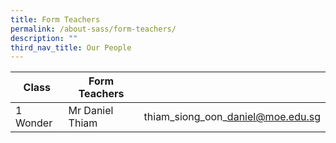 ```yaml
---
title: Form Teachers
permalink: /about-sass/form-teachers/
description: ""
third_nav_title: Our People
---
```

| Class | Form Teachers |  |
| -------- | -------- | -------- |
| 1 Wonder    | Mr Daniel Thiam   | thiam\_siong\_oon\_daniel@moe.edu.sg     |

